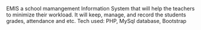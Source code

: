 EMIS a school mamangement Information System that will help the teachers to minimize their workload. It will keep, manage, and record the students grades, attendance and etc. 
Tech used: PHP, MySql database, Bootstrap
